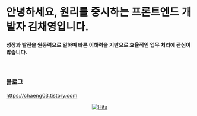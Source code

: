 # **안녕하세요, 원리를 중시하는 프론트엔드 개발자 김채영입니다.**

#### 성장과 발전을 원동력으로 일하며 빠른 이해력을 기반으로 효율적인 업무 처리에 관심이 많습니다.

<br>

### __블로그__

<a href="https://chaeng03.tistory.com" target="_blank"> https://chaeng03.tistory.com </a>

<div align=center>
	
[![Hits](https://hits.seeyoufarm.com/api/count/incr/badge.svg?url=https%3A%2F%2Fgithub.com%2Frlacodud&count_bg=%2379C83D&title_bg=%23555555&icon=&icon_color=%23E7E7E7&title=hits&edge_flat=false)](https://hits.seeyoufarm.com)
	
</div>
